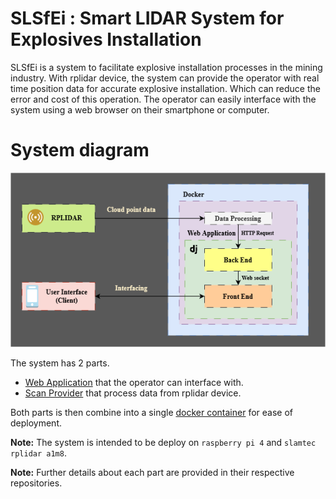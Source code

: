 # SLSfEi : Smart LIDAR System for Explosives Installation
SLSfEi is a system to facilitate explosive installation processes in the mining industry. With rplidar device, the system can provide the operator with real time position data for accurate explosive installation. Which can reduce the error and cost of this operation. The operator can easily interface with the system using a web browser on their smartphone or computer.

# System diagram
![system diagram](./profile/SLSfEI.drawio.png)

The system has 2 parts.
- [Web Application](https://github.com/SLSfEi/web-app) that the operator can interface with.
- [Scan Provider](https://github.com/SLSfEi/scan-provider-cpp) that process data from rplidar device.

Both parts is then combine into a single [docker container](https://github.com/SLSfEi/docker-stack) for ease of deployment.

**Note:** The system is intended to be deploy on `raspberry pi 4` and `slamtec rplidar a1m8`.

**Note:** Further details about each part are provided in their respective repositories.
